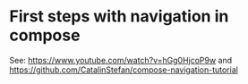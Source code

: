 # First steps with navigation in compose

See: https://www.youtube.com/watch?v=hGg0HjcoP9w and https://github.com/CatalinStefan/compose-navigation-tutorial